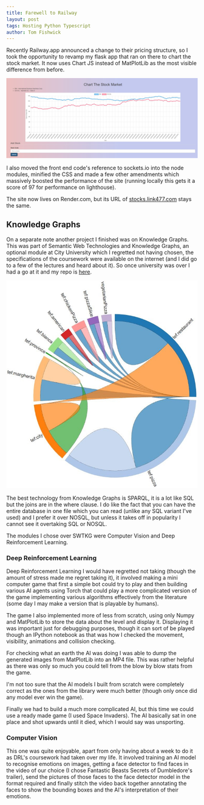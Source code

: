 ```yaml
---
title: Farewell to Railway
layout: post
tags: Hosting Python Typescript
author: Tom Fishwick
---
```


Recently Railway.app announced a change to their pricing structure, so I took the opportunity to revamp my flask app that ran on there to chart the stock market. It now uses Chart JS instead of MatPlotLib as the most visible difference from before.

![Chart the Stock Market](/assets/images/ChartTheStockMarket.jpg)

I also moved the front end code's reference to sockets.io into the node modules, minified the CSS and made a few other amendments which massively boosted the performance of the site (running locally this gets it a score of 97 for performance on lighthouse).

The site now lives on Render.com, but its URL of [stocks.link477.com](https://stocks.link477.com) stays the same.

## Knowledge Graphs

On a separate note another project I finished was on Knowledge Graphs. This was part of Semantic Web Technologies and Knowledge Graphs, an optional module at City University which I regretted not having chosen, the specifications of the coursework were available on the internet (and I did go to a few of the lectures and heard about it). So once university was over I had a go at it and my repo is [here](https://github.com/SL477/Pizza_KG).

![Class Relationships](/assets/images/SWTKGClassRelationships.jpg)

The best technology from Knowledge Graphs is SPARQL, it is a lot like SQL but the joins are in the where clause. I do like the fact that you can have the entire database in one file which you can read (unlike any SQL variant I've used) and I prefer it over NOSQL, but unless it takes off in popularity I cannot see it overtaking SQL or NOSQL.

The modules I chose over SWTKG were Computer Vision and Deep Reinforcement Learning.

### Deep Reinforcement Learning

Deep Reinforcement Learning I would have regretted not taking (though the amount of stress made me regret taking it), it involved making a mini computer game that first a simple bot could try to play and then building various AI agents using Torch that could play a more complicated version of the game implementing various algorithms effectively from the literature (some day I may make a version that is playable by humans).

The game I also implemented more of less from scratch, using only Numpy and MatPlotLib to store the data about the level and display it. Displaying it was important just for debugging purposes, though it can sort of be played though an IPython notebook as that was how I checked the movement, visibility, animations and collision checking.

For checking what an earth the AI was doing I was able to dump the generated images from MatPlotLib into an MP4 file. This was rather helpful as there was only so much you could tell from the blow by blow stats from the game.

I'm not too sure that the AI models I built from scratch were completely correct as the ones from the library were much better (though only once did any model ever win the game).

Finally we had to build a much more complicated AI, but this time we could use a ready made game (I used Space Invaders). The AI basically sat in one place and shot upwards until it died, which I would say was unsporting.

### Computer Vision

This one was quite enjoyable, apart from only having about a week to do it as DRL's coursework had taken over my life. It involved training an AI model to recognise emotions on images, getting a face detector to find faces in the video of our choice (I chose Fantastic Beasts Secrets of Dumbledore's trailer), send the pictures of those faces to the face detector model in the format required and finally stitch the video back together annotating the faces to show the bounding boxes and the AI's interpretation of their emotions.
